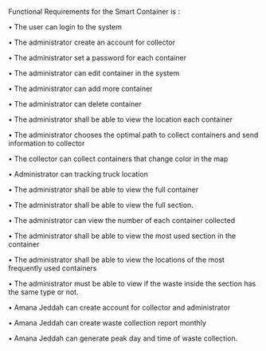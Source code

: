 Functional Requirements for the Smart Container is :

• The user can login to the system 

• The administrator create an account for collector 

• The administrator set a password for each container 

• The administrator can edit container in the system 

• The administrator can add more container

• The administrator can delete container 

• The administrator shall be able to view the location each container 

• The administrator chooses the optimal path to collect containers and send information to collector 

• The collector can collect containers that change color in the map 

• Administrator can tracking truck location 

• The administrator shall be able to view the full container 

• The administrator shall be able to view the full section. 

• The administrator can view the number of each container collected 

• The administrator shall be able to view the most used section in the container 

• The administrator shall be able to view the locations of the most frequently used containers 

• The administrator must be able to view if the waste inside the section has the same type or not.

• Amana Jeddah can create account for collector and administrator

• Amana Jeddah can create waste collection report monthly

• Amana Jeddah can generate peak day and time of waste collection.
